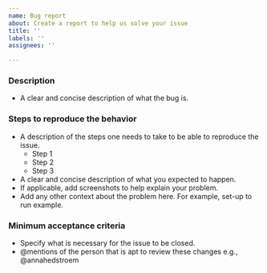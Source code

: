 ```yaml
---
name: Bug report
about: Create a report to help us solve your issue
title: ''
labels: ''
assignees: ''

---
```


### Description
- A clear and concise description of what the bug is.

### Steps to reproduce the behavior
- A description of the steps one needs to take to be able to reproduce the issue.
  - Step 1
  - Step 2
  - Step 3
- A clear and concise description of what you expected to happen.
- If applicable, add screenshots to help explain your problem.
- Add any other context about the problem here. For example, set-up to run example.

### Minimum acceptance criteria
- Specify what is necessary for the issue to be closed.
- @mentions of the person that is apt to review these changes e.g., @annahedstroem
